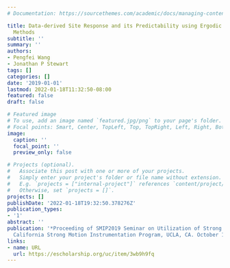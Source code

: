 ```yaml
---
# Documentation: https://sourcethemes.com/academic/docs/managing-content/

title: Data-derived Site Response and its Predictability using Ergodic and Site-specific
  Methods
subtitle: ''
summary: ''
authors:
- Pengfei Wang
- Jonathan P Stewart
tags: []
categories: []
date: '2019-01-01'
lastmod: 2022-01-18T11:32:50-08:00
featured: false
draft: false

# Featured image
# To use, add an image named `featured.jpg/png` to your page's folder.
# Focal points: Smart, Center, TopLeft, Top, TopRight, Left, Right, BottomLeft, Bottom, BottomRight.
image:
  caption: ''
  focal_point: ''
  preview_only: false

# Projects (optional).
#   Associate this post with one or more of your projects.
#   Simply enter your project's folder or file name without extension.
#   E.g. `projects = ["internal-project"]` references `content/project/deep-learning/index.md`.
#   Otherwise, set `projects = []`.
projects: []
publishDate: '2022-01-18T19:32:50.378276Z'
publication_types:
- '1'
abstract: ''
publication: '*Proceeding of SMIP2019 Seminar on Utilization of Strong Motion Data,
  California Strong Motion Instrumentation Program, UCLA, CA. October 18.*'
links:
- name: URL
  url: https://escholarship.org/uc/item/3wb9h9fq
---
```


